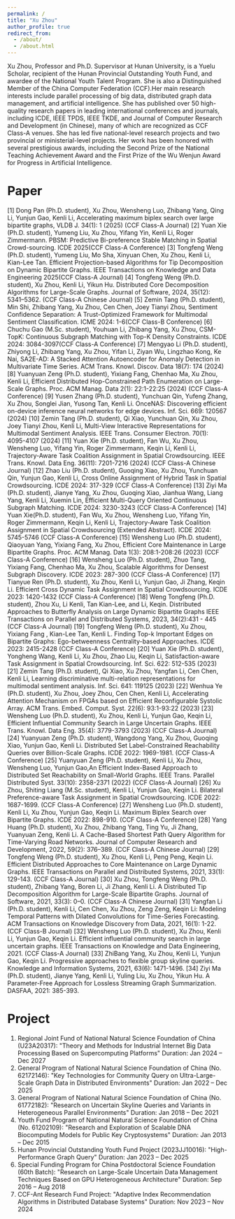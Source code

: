 ```yaml
---
permalink: /
title: "Xu Zhou"
author_profile: true
redirect_from: 
  - /about/
  - /about.html
---
```


Xu Zhou, Professor and Ph.D. Supervisor at Hunan University, is a Yuelu Scholar, recipient of the Hunan Provincial Outstanding Youth Fund, and awardee of the National Youth Talent Program. She is also a Distinguished Member of the China Computer Federation (CCF).Her main research interests include parallel processing of big data, distributed graph data management, and artificial intelligence. She has published over 50 high-quality research papers in leading international conferences and journals, including ICDE, IEEE TPDS, IEEE TKDE, and Journal of Computer Research and Development (in Chinese), many of which are recognized as CCF Class-A venues. She has led five national-level research projects and two provincial or ministerial-level projects. Her work has been honored with several prestigious awards, including the Second Prize of the National Teaching Achievement Award and the First Prize of the Wu Wenjun Award for Progress in Artificial Intelligence.

Paper
======
[1] Dong Pan (Ph.D. student), Xu Zhou, Wensheng Luo, Zhibang Yang, Qing Li, Yunjun Gao, Kenli Li, Accelerating maximum biplex search over large bipartite graphs, VLDB J. 34(1): 1 (2025) (CCF Class-A Journal)
[2] Yuan Xie (Ph.D. student), Yumeng Liu, Xu Zhou, Yifang Yin, Kenli Li, Roger Zimmermann. PBSM: Predictive Bi-preference Stable Matching in Spatial Crowd-sourcing. ICDE 2025(CCF Class-A Conference)
[3] Tongfeng Weng (Ph.D. student), Yumeng Liu, Mo Sha, Xinyuan Chen, Xu Zhou, Kenli Li, Kian-Lee Tan. Efficient Projection-based Algorithms for Tip Decomposition on Dynamic Bipartite Graphs. IEEE Transactions on Knowledge and Data Engineering 2025(CCF Class-A Journal)
[4] Tongfeng Weng (Ph.D. student), Xu Zhou, Kenli Li, Yikun Hu. Distributed Core Decomposition Algorithms for Large-Scale Graphs. Journal of Software, 2024, 35(12): 5341–5362. (CCF Class-A Chinese Journal) 
[5] Zemin Tang (Ph.D. student), Min Shi, Zhibang Yang, Xu Zhou, Cen Chen, Joey Tianyi Zhou, Sentiment Confidence Separation: A Trust-Optimized Framework for Multimodal Sentiment Classification. ICME 2024: 1-6(CCF Class-B Conference)
[6] Chuchu Gao (M.Sc. student), Youhuan Li, Zhibang Yang, Xu Zhou, CSM-TopK: Continuous Subgraph Matching with Top-K Density Constraints. ICDE 2024: 3084-3097(CCF Class-A Conference)
[7] Mengyao Li (Ph.D. student), Zhiyong Li, Zhibang Yang, Xu Zhou, Yifan Li, Ziyan Wu, Lingzhao Kong, Ke Nai, SA2E-AD: A Stacked Attention Autoencoder for Anomaly Detection in Multivariate Time Series. ACM Trans. Knowl. Discov. Data 18(7): 174 (2024)
[8] Yuanyuan Zeng (Ph.D. student), Yixiang Fang, Chenhao Ma, Xu Zhou, Kenli Li, Efficient Distributed Hop-Constrained Path Enumeration on Large-Scale Graphs. Proc. ACM Manag. Data 2(1): 22:1-22:25 (2024) (CCF Class-A Conference)
[9] Yusen Zhang (Ph.D. student), Yunchuan Qin, Yufeng Zhang, Xu Zhou, Songlei Jian, Yusong Tan, Kenli Li. OnceNAS: Discovering efficient on-device inference neural networks for edge devices. Inf. Sci. 669: 120567 (2024)
[10] Zemin Tang (Ph.D. student), Qi Xiao, Yunchuan Qin, Xu Zhou, Joey Tianyi Zhou, Kenli Li, Multi-View Interactive Representations for Multimodal Sentiment Analysis. IEEE Trans. Consumer  Electron. 70(1): 4095-4107 (2024)
[11] Yuan Xie (Ph.D. student), Fan Wu, Xu Zhou, Wensheng Luo, Yifang Yin, Roger Zimmermann, Keqin Li, Kenli Li, Trajectory-Aware Task Coalition Assignment in Spatial Crowdsourcing. IEEE Trans. Knowl. Data Eng. 36(11): 7201-7216 (2024) (CCF Class-A Chinese Journal)
 [12] Zhao Liu (Ph.D. student), Guoqing Xiao, Xu Zhou, Yunchuan Qin, Yunjun Gao, Kenli Li, Cross Online Assignment of Hybrid Task in Spatial Crowdsourcing. ICDE 2024: 317-329 (CCF Class-A Conference)
[13] Ziyi Ma (Ph.D. student), Jianye Yang, Xu Zhou, Guoqing Xiao, Jianhua Wang, Liang Yang, Kenli Li, Xuemin Lin, Efficient Multi-Query Oriented Continuous Subgraph Matching. ICDE 2024: 3230-3243 (CCF Class-A Conference)
[14] Yuan Xie(Ph.D. student), Fan Wu, Xu Zhou, Wensheng Luo, Yifang Yin, Roger Zimmermann, Keqin Li, Kenli Li, Trajectory-Aware Task Coalition Assignment in Spatial Crowdsourcing (Extended Abstract). ICDE 2024: 5745-5746 (CCF Class-A Conference)
[15] Wensheng Luo (Ph.D. student), Qiaoyuan Yang, Yixiang Fang, Xu Zhou, Efficient Core Maintenance in Large Bipartite Graphs. Proc. ACM Manag. Data 1(3): 208:1-208:26 (2023)  (CCF Class-A Conference)
[16] Wensheng Luo (Ph.D. student), Zhuo Tang, Yixiang Fang, Chenhao Ma, Xu Zhou, Scalable Algorithms for Densest Subgraph Discovery. ICDE 2023: 287-300 (CCF Class-A Conference)
[17] Tianyue Ren (Ph.D. student), Xu Zhou, Kenli Li, Yunjun Gao, Ji Zhang, Keqin Li. Efficient Cross Dynamic Task Assignment in Spatial Crowdsourcing. ICDE 2023: 1420-1432 (CCF Class-A Conference)
[18] Weng Tongfeng (Ph.D. student), Zhou Xu, Li Kenli, Tan Kian-Lee, and Li, Keqin. Distributed Approaches to Butterfly Analysis on Large Dynamic Bipartite Graphs IEEE Transactions on Parallel and Distributed Systems, 2023, 34(2):431 - 445  (CCF Class-A Journal)
[19] Tongfeng Weng (Ph.D. student), Xu Zhou, Yixiang Fang , Kian-Lee Tan, Kenli L. Finding Top-k Important Edges on Bipartite Graphs: Ego-betweenness Centrality-based Approaches. ICDE 2023: 2415-2428 (CCF Class-A Conference)
[20] Yuan Xie (Ph.D. student), Yongheng Wang, Kenli Li, Xu Zhou, Zhao Liu, Keqin Li, Satisfaction-aware Task Assignment in Spatial Crowdsourcing. Inf. Sci. 622: 512-535 (2023)
[21] Zemin Tang (Ph.D. student), Qi Xiao, Xu Zhou, Yangfan Li, Cen Chen, Kenli Li, Learning discriminative multi-relation representations for multimodal sentiment analysis. Inf. Sci. 641: 119125 (2023)
[22] Wenhua Ye (Ph.D. student), Xu Zhou, Joey Zhou, Cen Chen, Kenli Li, Accelerating Attention Mechanism on FPGAs based on Efficient Reconfigurable Systolic Array. ACM Trans. Embed. Comput. Syst. 22(6): 93:1-93:22 (2023)
[23] Wensheng Luo (Ph.D. student), Xu Zhou, Kenli Li, Yunjun Gao, Keqin Li, Efficient Influential Community Search in Large Uncertain Graphs. IEEE Trans. Knowl. Data Eng. 35(4): 3779-3793 (2023) (CCF Class-A Journal)
[24] Yuanyuan Zeng (Ph.D. student), Wangdong Yang, Xu Zhou, Guoqing Xiao, Yunjun Gao, Kenli Li. Distributed Set Label-Constrained Reachability Queries over Billion-Scale Graphs. ICDE 2022: 1969-1981.  (CCF Class-A Conference)
[25] Yuanyuan Zeng (Ph.D. student), Kenli Li, Xu Zhou, Wensheng Luo, Yunjun Gao,An Efficient Index-Based Approach to Distributed Set Reachability on Small-World Graphs. IEEE Trans. Parallel Distributed Syst. 33(10): 2358-2371 (2022) (CCF Class-A Journal)
[26] Xu Zhou, Shiting Liang (M.Sc. student), Kenli Li, Yunjun Gao, Keqin Li. Bilateral Preference-aware Task Assignment in Spatial Crowdsourcing. ICDE 2022: 1687-1699.  (CCF Class-A Conference) 
[27] Wensheng Luo (Ph.D. student), Kenli Li, Xu Zhou, Yunjun Gao, Keqin Li. Maximum Biplex Search over Bipartite Graphs. ICDE 2022: 898-910.  (CCF Class-A Conference)
[28] Yang Huang (Ph.D. student), Xu Zhou, Zhibang Yang, Ting Yu, Ji Zhang, Yuanyuan Zeng, Kenli Li. A Cache-Based Shortest Path Query Algorithm for Time-Varying Road Networks. Journal of Computer Research and Development, 2022, 59(2): 376–389. (CCF Class-A Chinese Journal) 
[29] Tongfeng Weng (Ph.D. student), Xu Zhou, Kenli Li, Peng Peng, Keqin Li. Efficient Distributed Approaches to Core Maintenance on Large Dynamic Graphs. IEEE Transactions on Parallel and Distributed Systems, 2021, 33(1): 129-143. (CCF Class-A Journal)
[30] Xu Zhou, Tongfeng Weng (Ph.D. student), Zhibang Yang, Boren Li, Ji Zhang, Kenli Li. A Distributed Tip Decomposition Algorithm for Large-Scale Bipartite Graphs. Journal of Software, 2021, 33(3): 0–0. (CCF Class-A Chinese Journal) 
[31] Yangfan Li (Ph.D. student), Kenli Li, Cen Chen, Xu Zhou, Zeng Zeng, Keqin Li: Modeling Temporal Patterns with Dilated Convolutions for Time-Series Forecasting. ACM Transactions on Knowledge Discovery from Data, 2021, 16(1): 1-22. (CCF Class-B Journal) 
[32] Wensheng Luo (Ph.D. student), Xu Zhou, Kenli Li, Yunjun Gao, Keqin Li. Efficient influential community search in large uncertain graphs. IEEE Transactions on Knowledge and Data Engineering, 2021. (CCF Class-A Journal)
[33] ZhiBang Yang, Xu Zhou, Kenli Li, Yunjun Gao, Keqin Li. Progressive approaches to flexible group skyline queries. Knowledge and Information Systems, 2021, 63(6): 1471-1496.
[34] Ziyi Ma (Ph.D. student), Jianye Yang, Kenli Li, Yuling Liu, Xu Zhou, Yikun Hu. A Parameter-Free Approach for Lossless Streaming Graph Summarization. DASFAA, 2021: 385-393.


Project
======
1.	Regional Joint Fund of National Natural Science Foundation of China (U23A20317): "Theory and Methods for Industrial Internet Big Data Processing Based on Supercomputing Platforms" Duration: Jan 2024 – Dec 2027
2.	General Program of National Natural Science Foundation of China (No. 62172146): "Key Technologies for Community Query on Ultra-Large-Scale Graph Data in Distributed Environments" Duration: Jan 2022 – Dec 2025
3.	General Program of National Natural Science Foundation of China (No. 61772182): "Research on Uncertain Skyline Queries and Variants in Heterogeneous Parallel Environments" Duration: Jan 2018 – Dec 2021
4.	Youth Fund Program of National Natural Science Foundation of China (No. 61202109): "Research and Exploration of Scalable DNA Biocomputing Models for Public Key Cryptosystems" Duration: Jan 2013 – Dec 2015
5.	Hunan Provincial Outstanding Youth Fund Project (2023JJ10016): "High-Performance Graph Query" Duration: Jan 2023 – Dec 2025
6.	Special Funding Program for China Postdoctoral Science Foundation (60th Batch): "Research on Large-Scale Uncertain Data Management Techniques Based on GPU Heterogeneous Architecture" Duration: Sep 2016 – Aug 2018
7.	CCF-Ant Research Fund Project: "Adaptive Index Recommendation Algorithms in Distributed Database Systems" Duration: Nov 2023 – Nov 2024


